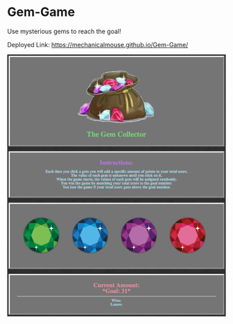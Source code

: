 # Gem-Game

Use mysterious gems to reach the goal!

Deployed Link: https://mechanicalmouse.github.io/Gem-Game/

<img src="assets/images/Gem.png">